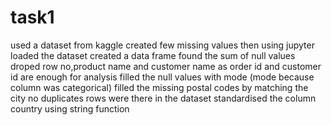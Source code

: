 # task1
used a dataset from kaggle
created few missing values 
then using jupyter loaded the dataset
created a data frame
found the sum of null values
droped row no,product name and customer name as order id and customer id are enough for analysis
filled the null values with mode (mode because column was categorical)
filled the missing postal codes by matching the city
no duplicates rows were there in the dataset
standardised the column country using string function 
